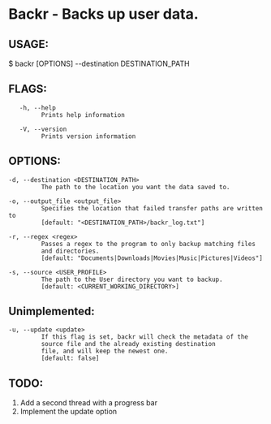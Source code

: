  <h1>Backr - Backs up user data.</h1>

 <h2>USAGE:</h2>
    $ backr [OPTIONS] --destination DESTINATION_PATH

<h2>FLAGS:</h2>

       -h, --help 
             Prints help information 

       -V, --version 
             Prints version information


 <h2>OPTIONS:</h2>

    -d, --destination <DESTINATION_PATH>
             The path to the location you want the data saved to.

    -o, --output_file <output_file>
             Specifies the location that failed transfer paths are written to
             [default: "<DESTINATION_PATH>/backr_log.txt"]

    -r, --regex <regex>
             Passes a regex to the program to only backup matching files
             and directories.
             [default: "Documents|Downloads|Movies|Music|Pictures|Videos"]

    -s, --source <USER_PROFILE>
             The path to the User directory you want to backup.
             [default: <CURRENT_WORKING_DIRECTORY>]

 <h2>Unimplemented:</h2>

    -u, --update <update>
             If this flag is set, backr will check the metadata of the
             source file and the already existing destination
             file, and will keep the newest one.
             [default: false]

 <h2>TODO:</h2>

 1) Add a second thread with a progress bar
 2) Implement the update option
